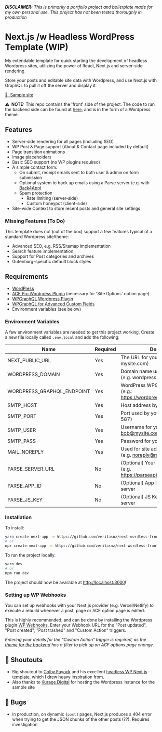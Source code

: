 _**DISCLAIMER:** This is primarily a portfolio project and boilerplate made for my own personal use. This project has not been tested thoroughly in production_

# Next.js /w Headless WordPress Template (WIP)

My extendable template for quick starting the development of headless Wordpress sites, utilizing the power of React, Next.js and server-side rendering.

Store your posts and editable site data with Wordpress, and use Next.js with GraphQL to pull it off the server and display it.

[🔗&nbsp;&nbsp;Sample site](https://wordless.seanv.dev/)

**⚠️&nbsp;&nbsp;NOTE:** This repo contains the 'front' side of the project. The code to run the backend side can be found at [here](https://github.com/veritasnz/next-wordless-back), and is in the form of a Wordpress theme.

## Features

-   Server-side rendering for all pages (including SEO)
-   WP Post & Page support (About & Contact page included by default)
-   Page transition animations
-   Image placeholders
-   Basic SEO support (no WP plugins required)
-   A simple contact form:
    -   On submit, receipt emails sent to both user & admin on form submission
    -   Optional system to back up emails using a Parse server (e.g. with [Back4App](https://www.back4app.com/))
    -   Spam protection
        -   Rate limiting (server-side)
        -   Custom honeypot (client-side)
-   Site-wide Context to store recent posts and general site settings

### Missing Features (To Do)

This template does not (out of the box) support a few features typical of a standard Wordpress site/theme:

-   Advanced SEO, e.g. RSS/Sitemap implementation
-   Search feature implementation
-   Support for Post categories and archives
-   Gutenburg-specific default block styles

## Requirements

-   [WordPress](https://wordpress.org/)
-   [ACF Pro Wordpress Plugin](https://www.advancedcustomfields.com/pro/) (necessary for 'Site Options' option page)
-   [WPGraphQL Wordpress Plugin](https://www.wpgraphql.com/)
-   [WPGraphQL for Advanced Custom Fields](https://github.com/wp-graphql/wp-graphql-acf)
-   Environment variables (see below)

### Environment Variables

A few environment variables are needed to get this project working.
Create a new file locally called `.env.local` and add the following:

| Name                       | Required | Description                                                              |
| -------------------------- | -------- | ------------------------------------------------------------------------ |
| NEXT_PUBLIC_URL            | Yes      | The URL for your frontend (e.g. mysite.com)                              |
| WORDPRESS_DOMAIN           | Yes      | Domain name used by Wordpress (e.g. wordpress.mysite.com)                |
| WORDPRESS_GRAPHQL_ENDPOINT | Yes      | WordPress WPGraphQL endpoint (e.g.: https://wordpress.mysite.com/graphl) |
| SMTP_HOST                  | Yes      | Host address by your SMTP server                                         |
| SMTP_PORT                  | Yes      | Port used by your SMTP server (e.g. 587)                                 |
| SMTP_USER                  | Yes      | Username for your SMTP server (e.g. bob@mysite.com)                      |
| SMTP_PASS                  | Yes      | Password for your SMTP server                                            |
| MAIL_NOREPLY               | Yes      | Used for site admin receipt emails (e.g. noreply@mysite.com)             |
| PARSE_SERVER_URL           | No       | (Optional) Your Parse server URL (e.g. https://parseapi.back4app.com/)   |
| PARSE_APP_ID               | No       | (Optional) App ID for your Parse server                                  |
| PARSE_JS_KEY               | No       | (Optional) JS Key for your Parse server                                  |

### Installation

To install:

```bash
yarn create next-app -e https://github.com/veritasnz/next-wordless-front
# or
npx create-next-app -e https://github.com/veritasnz/next-wordless-front
```

To run the project locally:

```bash
yarn dev
# or
npm run dev
```

The project should now be available at [http://localhost:3000](http://localhost:3000)!

### Setting up WP Webhooks

You can set up webhooks with your Next.js provider (e.g. Vercel/Netlify) to execute a rebuild whenever a post, page or ACF option page is edited.

This is highly recommended, and can be done by installing the Wordpress plugin [WP Webhooks](https://wordpress.org/plugins/wp-webhooks/). Enter your Webhook URL for the "Post updated", "Post created", "Post trashed" and "Custom Action" triggers.

_Entering your details for the "Custom Action" trigger is required, as the [theme for the backend](https://github.com/veritasnz/next-wordless-back) has a filter to pick up on ACF options page change._

## 📢 Shoutouts

-   Big shoutout to [Colby Fayock](https://twitter.com/colbyfayock) and his excellent [headless WP Next.js template](https://github.com/colbyfayock/next-wordpress-starter), which I drew heavy inspiration from.
-   Also thanks to [Kurage Digital](https://kuragedigital.com/) for hosting the Wordpress instance for the sample site

## 🐛 Bugs

-   In production, on dynamic `[post]` pages, Next.js produces a 404 error when trying to get the JSON chunks of the other posts (??). Requires investigation
